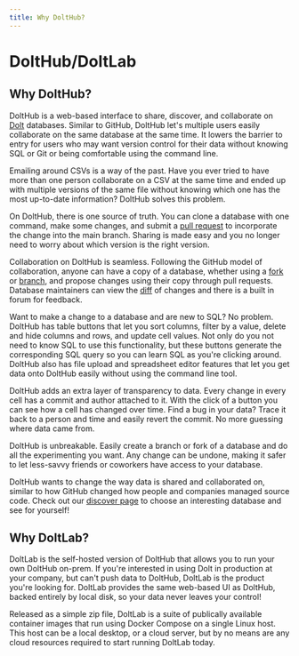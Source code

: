 ```yaml
---
title: Why DoltHub?
---
```


# DoltHub/DoltLab

## Why DoltHub?

DoltHub is a web-based interface to share, discover, and collaborate on [Dolt](../dolt/) databases. Similar to GitHub, DoltHub let's multiple users easily collaborate on the same database at the same time. It lowers the barrier to entry for users who may want version control for their data without knowing SQL or Git or being comfortable using the command line.

Emailing around CSVs is a way of the past. Have you ever tried to have more than one person collaborate on a CSV at the same time and ended up with multiple versions of the same file without knowing which one has the most up-to-date information? DoltHub solves this problem.

On DoltHub, there is one source of truth. You can clone a database with one command, make some changes, and submit a [pull request](prs.md) to incorporate the change into the main branch. Sharing is made easy and you no longer need to worry about which version is the right version.

Collaboration on DoltHub is seamless. Following the GitHub model of collaboration, anyone can have a copy of a database, whether using a [fork](forks.md) or [branch](../dolt/git/branch.md), and propose changes using their copy through pull requests. Database maintainers can view the [diff](../dolt/git/diff.md) of changes and there is a built in forum for feedback.

Want to make a change to a database and are new to SQL? No problem. DoltHub has table buttons that let you sort columns, filter by a value, delete and hide columns and rows, and update cell values. Not only do you not need to know SQL to use this functionality, but these buttons generate the corresponding SQL query so you can learn SQL as you're clicking around. DoltHub also has file upload and spreadsheet editor features that let you get data onto DoltHub easily without using the command line tool.

DoltHub adds an extra layer of transparency to data. Every change in every cell has a commit and author attached to it. With the click of a button you can see how a cell has changed over time. Find a bug in your data? Trace it back to a person and time and easily revert the commit. No more guessing where data came from.

DoltHub is unbreakable. Easily create a branch or fork of a database and do all the experimenting you want. Any change can be undone, making it safer to let less-savvy friends or coworkers have access to your database.

DoltHub wants to change the way data is shared and collaborated on, similar to how GitHub changed how people and companies managed source code. Check out our [discover page](https://www.dolthub.com/discover) to choose an interesting database and see for yourself!

## Why DoltLab?

DoltLab is the self-hosted version of DoltHub that allows you to run your own DoltHub on-prem. If you're interested in using Dolt in production at your company, but can't push data to DoltHub, DoltLab is the product you're looking for. DoltLab provides the same web-based UI as DoltHub, backed entirely by local disk, so your data never leaves your control!

Released as a simple zip file, DoltLab is a suite of publically available container images that run using Docker Compose on a single Linux host. This host can be a local desktop, or a cloud server, but by no means are any cloud resources required to start running DoltLab today.
